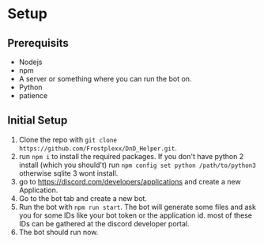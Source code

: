 # Setup

## Prerequisits
* Nodejs
* npm
* A server or something where you can run the bot on.
* Python
* patience

## Initial Setup
1. Clone the repo with `git clone https://github.com/Frostplexx/DnD_Helper.git`.
2. run `npm i` to install the required packages. If you don't have python 2 install (which you should't) run `npm config set python /path/to/python3` otherwise sqlite 3 wont install.
3. go to https://discord.com/developers/applications and create a new Application.
4. Go to the bot tab and create a new bot.
5. Run the bot with `npm run start`. The bot will generate some files and ask you for some IDs like your bot token or the application id.
most of these IDs can be gathered at the discord developer portal.
4. The bot should run now.

